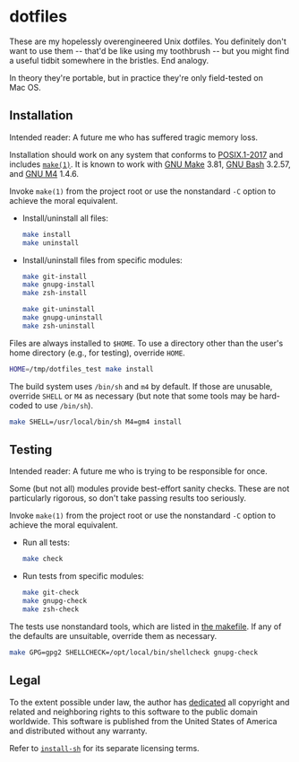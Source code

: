 <!--
    .github/README.md
    -----------------

    SPDX-License-Identifier: CC0-1.0

    Written by Lawrence Velazquez <vq@larryv.me> in:
      - 2018, 2021-2023 (as README.markdown)
      - 2023 (as README.md)

    To the extent possible under law, the author has dedicated all
    copyright and related and neighboring rights to this software to the
    public domain worldwide.  This software is distributed without any
    warranty.

    You should have received a copy of the CC0 Public Domain Dedication
    along with this software.  If not, see
    <https://creativecommons.org/publicdomain/zero/1.0/>.
-->


# dotfiles #

These are my hopelessly overengineered Unix dotfiles.  You definitely
don't want to use them -- that'd be like using my toothbrush -- but you
might find a useful tidbit somewhere in the bristles.  End analogy.

In theory they're portable, but in practice they're only field-tested on
Mac&nbsp;OS.


## Installation ##

Intended reader: A future me who has suffered tragic memory loss.

Installation should work on any system that conforms to
[POSIX.1-2017][POSIX] and includes [`make(1)`][MAKE].  It is known to
work with [GNU Make][GMAKE] 3.81, [GNU Bash][BASH] 3.2.57, and
[GNU M4][GM4] 1.4.6.

  [POSIX]: https://pubs.opengroup.org/onlinepubs/9699919799/
  [MAKE]: https://pubs.opengroup.org/onlinepubs/9699919799/utilities/make.html "POSIX.1-2017 - XCU Chapter 4 (Utilities - make)"
  [GMAKE]: https://www.gnu.org/software/make/
  [BASH]: https://www.gnu.org/software/bash/
  [GM4]: https://www.gnu.org/software/m4/

Invoke `make(1)` from the project root or use the nonstandard `-C`
option to achieve the moral equivalent.

-   Install/uninstall all files:

    ```sh
    make install
    make uninstall
    ```

-   Install/uninstall files from specific modules:

    ```sh
    make git-install
    make gnupg-install
    make zsh-install

    make git-uninstall
    make gnupg-uninstall
    make zsh-uninstall
    ```

Files are always installed to `$HOME`.  To use a directory other than
the user's home directory (e.g., for testing), override `HOME`.

```sh
HOME=/tmp/dotfiles_test make install
```

The build system uses `/bin/sh` and `m4` by default.  If those are
unusable, override `SHELL` or `M4` as necessary (but note that some
tools may be hard-coded to use `/bin/sh`).

```sh
make SHELL=/usr/local/bin/sh M4=gm4 install
```


## Testing ##

Intended reader: A future me who is trying to be responsible for once.

Some (but not all) modules provide best-effort sanity checks.  These are
not particularly rigorous, so don't take passing results too seriously.

Invoke `make(1)` from the project root or use the nonstandard `-C`
option to achieve the moral equivalent.

-   Run all tests:

    ```sh
    make check
    ```

-   Run tests from specific modules:

    ```sh
    make git-check
    make gnupg-check
    make zsh-check
    ```

The tests use nonstandard tools, which are listed in
[the makefile][MAKEFILE].  If any of the defaults are unsuitable,
override them as necessary.

  [MAKEFILE]: ../Makefile

```sh
make GPG=gpg2 SHELLCHECK=/opt/local/bin/shellcheck gnupg-check
```


## Legal ##

To the extent possible under law, the author has [dedicated][CC0] all
copyright and related and neighboring rights to this software to the
public domain worldwide.  This software is published from the United
States of America and distributed without any warranty.

Refer to [`install-sh`][INSTALL-SH] for its separate licensing terms.

  [CC0]: ../COPYING.txt "CC0 1.0 Universal Public Domain Dedication"
  [INSTALL-SH]: ../install-sh
